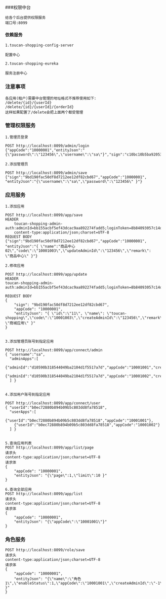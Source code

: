 ###权限中台
    
    给各个后台提供权限服务
    端口号:8099
   

#### 依赖服务
    1.toucan-shopping-config-server

    配置中心
    
    2.toucan-shopping-eureka
    
    服务注册中心


### 注意事项
    各应用(租户)需要中台管理的地址格式不推荐使用如下:
    /delete/{id}/{userId}
    /delete/{id}/{userId}/{orderId}
    这样如果配置了/delete会把上面两个都受管理
    

### 管理权限服务
    1.管理员登录
    
    POST http://localhost:8099/admin/login
    {"appCode":"10000001","entityJson":"{\"password\":\"123456\",\"username\":\"sa\"}","sign":"c10bc10b5ba92053797b2ae000d1d452"}

    2.添加管理员

    POST http://localhost:8099/admin/save
    {"sign":"9bd190fac50df8d7212ee12df82cbd67","appCode":"10000001", "entityJson":"{\"username\":\"sa\",\"password\":\"123456\" }"}
   
   
   

### 应用服务

    1.添加应用
    
    POST http://localhost:8099/app/save
    HEADER
        toucan-shopping-admin-auth:adminId=bb155acbf5ef43dcac9aa892274fadd5;loginToken=8b84093057c14d569fa94eb0bbdb19ac
        content-type:application/json;charset=UTF-8
    REQUEST BODY
    {"sign":"9bd190fac50df8d7212ee12df82cbd67","appCode":"10000001", "entityJson":"{ \"name":"商品中心02\","code\":\"10001003\",\"updateAdminId\":\"123456\",\"remark\": \"商品中心\" }"}
    
    2.修改应用
    
    POST http://localhost:8099/app/update
    HEADER
    toucan-shopping-admin-auth:adminId=bb155acbf5ef43dcac9aa892274fadd5;loginToken=8b84093057c14d569fa94eb0bbdb19ac
        
    REQUEST BODY
    {
    	"sign": "9bd190fac50df8d7212ee12df82cbd67",
    	"appCode": "10000001",
    	"entityJson": "{ \"id\":\"11\", \"name\": \"toucan-shopping\",\"code\":\"10001003\",\"createAdminId\":\"123456\",\"remark\": \"商城应用\" }"
    }


    3.添加管理员账号到指定应用

    POST http://localhost:8099/app/connect/admin
    { "username":"sa",
      "adminApps":[
        {"adminId":"d10590b318544049ba2104d1f5517a7d","appCode":"10001001","createAdminId":"d10590b318544049ba2104d1f5517a7d"},
        {"adminId":"d10590b318544049ba2104d1f5517a7d","appCode":"10001002","createAdminId":"d10590b318544049ba2104d1f5517a7d"}
      ] }
   
   
    4.添加用户账号到指定应用

    POST http://localhost:8099/app/connect/user
    { "userId":"b0ec72880b894b09b5c803dd8fa78518",
      "userApps":[
        {"userId":"b0ec72880b894b09b5c803dd8fa78518","appCode":"10001001"},
        {"userId":"b0ec72880b894b09b5c803dd8fa78518","appCode":"10001002"}
      ] }
    
    
    5.查询应用列表
    POST http://localhost:8099/app/list/page
    请求头
    content-type:application/json;charset=UTF-8
    请求体
    {
        "appCode": "10000001",
        "entityJson": "{\"page\":1,\"limit\":10 }"
    }
    
    6.查询全部应用
    POST http://localhost:8099/app/list
    请求头
    content-type:application/json;charset=UTF-8
    请求体
    {
        "appCode": "10000001",
        "entityJson": "{\"appCode\":\"10001001\"}"
    }
        
        
        
        
    
### 角色服务
    
    POST http://localhost:8099/role/save
    请求头
    content-type:application/json;charset=UTF-8
    请求体
    {
        "appCode": "10000001",
        "entityJson": "{\"name\":\"角色1\",\"enableStatus\":1,\"appCode\":\"10001001\",\"createAdminId\":\"-1\" }"
    }
    
    
    
    